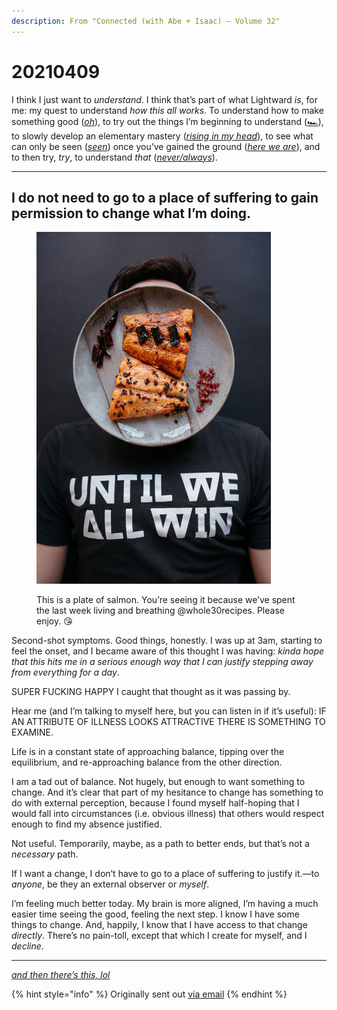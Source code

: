 ```yaml
---
description: From "Connected (with Abe + Isaac) — Volume 32"
---
```


# 20210409

I think I just want to _understand_. I think that’s part of what Lightward _is_, for me: my quest to understand _how this all works_. To understand how to make something good ([_oh_](https://www.youtube.com/watch?v=PuMz4v5PYKc)), to try out the things I’m beginning to understand ([🏎](https://www.youtube.com/watch?v=nmFtSQBMRmQ)), to slowly develop an elementary mastery ([_rising in my head_](https://www.youtube.com/watch?v=TfnRTifSWh0)), to see what can only be seen ([_seen_](https://www.youtube.com/watch?v=KOIe7sU9KAg)) once you’ve gained the ground ([_here we are_](https://www.youtube.com/watch?v=jDzsqwkAP5A)), and to then try, _try_, to understand _that_ ([_never/always_](https://www.youtube.com/watch?v=\_mTRvJ9fugM)).

***

## I do not need to go to a place of suffering to gain permission to change what I’m doing.

<figure><img src="../../.gitbook/assets/image (11).png" alt="" width="375"><figcaption><p>This is a plate of salmon. You’re seeing it because we’ve spent the last week living and breathing @whole30recipes. Please enjoy. 😘</p></figcaption></figure>

Second-shot symptoms. Good things, honestly. I was up at 3am, starting to feel the onset, and I became aware of this thought I was having: _kinda hope that this hits me in a serious enough way that I can justify stepping away from everything for a day_.

SUPER FUCKING HAPPY I caught that thought as it was passing by.

Hear me (and I’m talking to myself here, but you can listen in if it’s useful): IF AN ATTRIBUTE OF ILLNESS LOOKS ATTRACTIVE THERE IS SOMETHING TO EXAMINE.

Life is in a constant state of approaching balance, tipping over the equilibrium, and re-approaching balance from the other direction.

I am a tad out of balance. Not hugely, but enough to want something to change. And it’s clear that part of my hesitance to change has something to do with external perception, because I found myself half-hoping that I would fall into circumstances (i.e. obvious illness) that others would respect enough to find my absence justified.

Not useful. Temporarily, maybe, as a path to better ends, but that’s not a _necessary_ path.

If I want a change, I don’t have to go to a place of suffering to justify it.—to _anyone_, be they an external observer or _myself_.

I’m feeling much better today. My brain is more aligned, I’m having a much easier time seeing the good, feeling the next step. I know I have some things to change. And, happily, I know that I have access to that change _directly_. There’s no pain-toll, except that which I create for myself, and I _decline_.

***

[_and then there’s this, lol_](https://www.youtube.com/watch?v=eGHxXw7Qcs8)

{% hint style="info" %}
Originally sent out [via email](https://lightward.com/campaigns/view-campaign/ZUQyFwIJcLXSeJNB7HOX0ZxlKQDfbNFIiuvE6\_-WedoP6SBn72nl\_USmTgtMhPXKgOriecH5b6R7YVTUo2eKq\_51Y5z-ZhIB)
{% endhint %}
